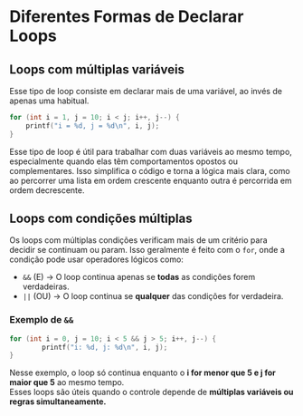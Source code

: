# Diferentes Formas de Declarar Loops

## Loops com múltiplas variáveis

Esse tipo de loop consiste em declarar mais de uma variável, ao invés de apenas uma habitual. 

```c
for (int i = 1, j = 10; i < j; i++, j--) {
    printf("i = %d, j = %d\n", i, j);
}
```

Esse tipo de loop é útil para trabalhar com duas variáveis ao mesmo tempo, especialmente quando elas têm comportamentos opostos ou complementares. Isso simplifica o código e torna a lógica mais clara, como ao percorrer uma lista em ordem crescente enquanto outra é percorrida em ordem decrescente.

## Loops com condições múltiplas

Os loops com múltiplas condições verificam mais de um critério para decidir se continuam ou param. Isso geralmente é feito com o `for`, onde a condição pode usar operadores lógicos como:

- `&&` (E) &rarr; O loop continua apenas se **todas** as condições forem verdadeiras.
- `||` (OU) &rarr; O loop continua se **qualquer** das condições for verdadeira.

### Exemplo de `&&`

```c
for (int i = 0, j = 10; i < 5 && j > 5; i++, j--) {
        printf("i: %d, j: %d\n", i, j);
}    
```
Nesse exemplo, o loop só continua enquanto o **i for menor que 5 e j for maior que 5** ao mesmo tempo.<br>
Esses loops são úteis quando o controle depende de **múltiplas variáveis ou regras simultaneamente.**

